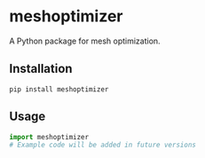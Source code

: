 # meshoptimizer

A Python package for mesh optimization.

## Installation

```
pip install meshoptimizer
```

## Usage

```python
import meshoptimizer
# Example code will be added in future versions